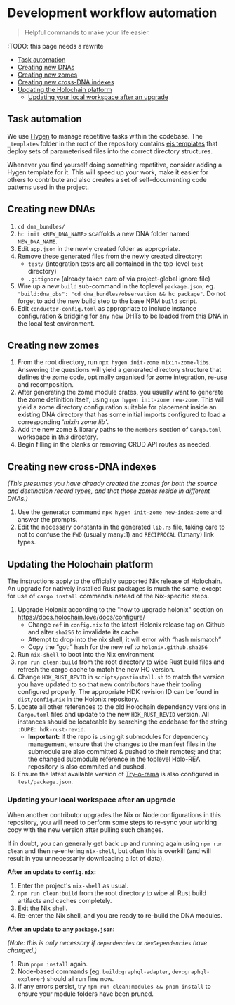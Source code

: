 # Development workflow automation

> Helpful commands to make your life easier.

:TODO: this page needs a rewrite

<!-- MarkdownTOC -->

- [Task automation](#task-automation)
- [Creating new DNAs](#creating-new-dnas)
- [Creating new zomes](#creating-new-zomes)
- [Creating new cross-DNA indexes](#creating-new-cross-dna-indexes)
- [Updating the Holochain platform](#updating-the-holochain-platform)
	- [Updating your local workspace after an upgrade](#updating-your-local-workspace-after-an-upgrade)

<!-- /MarkdownTOC -->


## Task automation

We use [Hygen](https://www.hygen.io/) to manage repetitive tasks within the codebase. The `_templates` folder in the root of the repository contains [ejs templates](https://github.com/mde/ejs) that deploy sets of parameterised files into the correct directory structures.

Whenever you find yourself doing something repetitive, consider adding a Hygen template for it. This will speed up your work, make it easier for others to contribute and also creates a set of self-documenting code patterns used in the project.



## Creating new DNAs

1. `cd dna_bundles/`
2. `hc init <NEW_DNA_NAME>` scaffolds a new DNA folder named `NEW_DNA_NAME`.
3. Edit `app.json` in the newly created folder as appropriate.
4. Remove these generated files from the newly created directory:
	- `test/` (integration tests are all contained in the top-level `test` directory)
	- `.gitignore` (already taken care of via project-global ignore file)
5. Wire up a new `build` sub-command in the toplevel `package.json`; eg. `"build:dna_obs": "cd dna_bundles/observation && hc package"`. Do not forget to add the new build step to the base NPM `build` script.
6. Edit `conductor-config.toml` as appropriate to include instance configuration & bridging for any new DHTs to be loaded from this DNA in the local test environment.


## Creating new zomes

1. From the root directory, run `npx hygen init-zome mixin-zome-libs`. Answering the questions will yield a generated directory structure that defines the zome code, optimally organised for zome integration, re-use and recomposition.
2. After generating the zome module crates, you usually want to generate the zome definition itself, using `npx hygen init-zome new-zome`. This will yield a zome directory configuration suitable for placement inside an existing DNA directory that has some initial imports configured to load a corresponding *'mixin zome lib'*.
3. Add the new zome & library paths to the `members` section of `Cargo.toml` workspace in *this* directory.
4. Begin filling in the blanks or removing CRUD API routes as needed.


## Creating new cross-DNA indexes

*(This presumes you have already created the zomes for both the source and destination record types, and that those zomes reside in different DNAs.)*

1. Use the generator command `npx hygen init-zome new-index-zome` and answer the prompts.
2. Edit the necessary constants in the generated `lib.rs` file, taking care to not to confuse the `FWD` (usually many:1) and `RECIPROCAL` (1:many) link types.


## Updating the Holochain platform

The instructions apply to the officially supported Nix release of Holochain. An upgrade for natively installed Rust packages is much the same, except for use of `cargo install` commands instead of the Nix-specific steps.

1. Upgrade Holonix according to the "how to upgrade holonix" section on https://docs.holochain.love/docs/configure/
	- Change `ref` in `config.nix` to the latest Holonix release tag on Github and alter `sha256` to invalidate its cache
	- Attempt to drop into the nix shell, it will error with “hash mismatch”
	- Copy the “got:” hash for the new ref to `holonix.github.sha256`
2. Run `nix-shell` to boot into the Nix environment
3. `npm run clean:build` from the root directory to wipe Rust build files and refresh the cargo cache to match the new HC version.
4. Change `HDK_RUST_REVID` in `scripts/postinstall.sh` to match the version you have updated to so that new contributors have their tooling configured properly. The appropriate HDK revision ID can be found in `dist/config.nix` in the Holonix repository.
5. Locate all other references to the old Holochain dependency versions in `Cargo.toml` files and update to the new `HDK_RUST_REVID` version. All instances should be locateable by searching the codebase for the string `:DUPE: hdk-rust-revid`.
	- **Important:** if the repo is using git submodules for dependency management, ensure that the changes to the manifest files in the submodule are also committed & pushed to their remotes; and that the changed submodule reference in the toplevel Holo-REA repository is also commited and pushed.
6. Ensure the latest available version of [Try-o-rama](https://www.npmjs.com/package/@holochain/try-o-rama) is also configured in `test/package.json`.


### Updating your local workspace after an upgrade

When another contributor upgrades the Nix or Node configurations in this repository, you will need to perform some steps to re-sync your working copy with the new version after pulling such changes.

If in doubt, you can generally get back up and running again using `npm run clean` and then re-entering `nix-shell`, but often this is overkill (and will result in you unnecessarily downloading a lot of data).

**After an update to `config.nix`:**

1. Enter the project's `nix-shell` as usual.
2. `npm run clean:build` from the root directory to wipe all Rust build artifacts and caches completely.
3. Exit the Nix shell.
4. Re-enter the Nix shell, and you are ready to re-build the DNA modules.

**After an update to any `package.json`:**

*(Note: this is only necessary if `dependencies` or `devDependencies` have changed.)*

1. Run `pnpm install` again.
2. Node-based commands (eg. `build:graphql-adapter`, `dev:graphql-explorer`) should all run fine now.
3. If any errors persist, try `npm run clean:modules && pnpm install` to ensure your module folders have been pruned.
